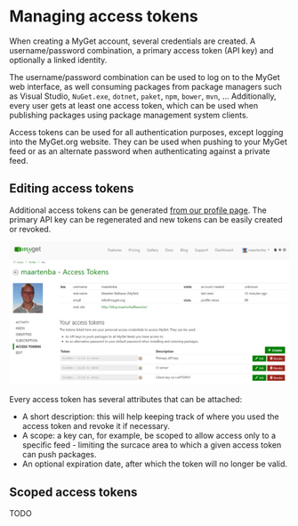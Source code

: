 # Managing access tokens

When creating a MyGet account, several credentials are created. A username/password combination, a primary access token (API key) and optionally a linked identity.

The username/password combination can be used to log on to the MyGet web interface, as well consuming packages from package managers such as Visual Studio, `NuGet.exe`, `dotnet`, `paket`, `npm`, `bower`, `mvn`, ... Additionally, every user gets at least one access token, which can be used when publishing packages using package management system clients.

Access tokens can be used for all authentication purposes, except logging into the MyGet.org website. They can be used when pushing to your MyGet feed or as an alternate password when authenticating against a private feed.

## Editing access tokens

Additional access tokens can be generated [from our profile page](https://www.myget.org/profile/Me#!/AccessTokens). The primary API key can be regenerated and new tokens can be easily created or revoked.

![Managing access tokens](assets/access_token_management.png)

Every access token has several attributes that can be attached:
 
* A short description: this will help keeping track of where you used the access token and revoke it if necessary.
* A scope: a key can, for example, be scoped to allow access only to a specific feed - limiting the surcace area to which a given access token can push packages.
* An optional expiration date, after which the token will no longer be valid.

## Scoped access tokens

TODO

